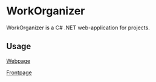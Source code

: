 # WorkOrganizer

WorkOrganizer is a C# .NET web-application for projects.


## Usage

[Webpage](https://workorganizer.azurewebsites.net/)

[Frontpage](https://workorganizer.azurewebsites.net/images/firstpage.jpg)
